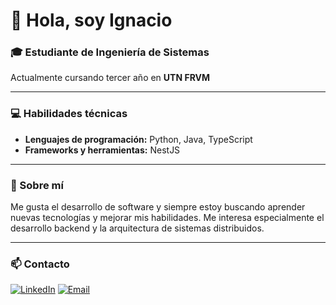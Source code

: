 # 👋 Hola, soy Ignacio

### 🎓 Estudiante de Ingeniería de Sistemas  
Actualmente cursando tercer año en **UTN FRVM**

---

### 💻 Habilidades técnicas

- **Lenguajes de programación:** Python, Java, TypeScript  
- **Frameworks y herramientas:** NestJS

---

### 🚀 Sobre mí

Me gusta el desarrollo de software y siempre estoy buscando aprender nuevas tecnologías y mejorar mis habilidades. Me interesa especialmente el desarrollo backend y la arquitectura de sistemas distribuidos.

---

### 📫 Contacto

[![LinkedIn](https://img.shields.io/badge/LinkedIn-0077B5?style=for-the-badge&logo=linkedin&logoColor=white)]([https://www.linkedin.com/in/tu-perfil-linkedin](https://www.linkedin.com/in/ignaciosala21/))  
[![Email](https://img.shields.io/badge/Email-D14836?style=for-the-badge&logo=gmail&logoColor=white)](ignaciosala2004@gmail.com)
